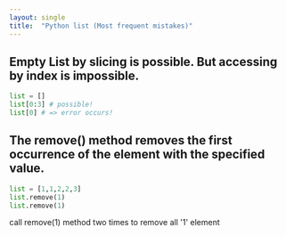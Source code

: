 ```yaml
---
layout: single
title:  "Python list (Most frequent mistakes)"
---
```


## Empty List by slicing is possible. But accessing by index is impossible.
```python
list = []
list[0:3] # possible!
list[0] # => error occurs!
```

## The remove() method removes the first occurrence of the element with the specified value.
```python
list = [1,1,2,2,3]
list.remove(1)
list.remove(1)
```
call remove(1) method two times to remove all '1' element
